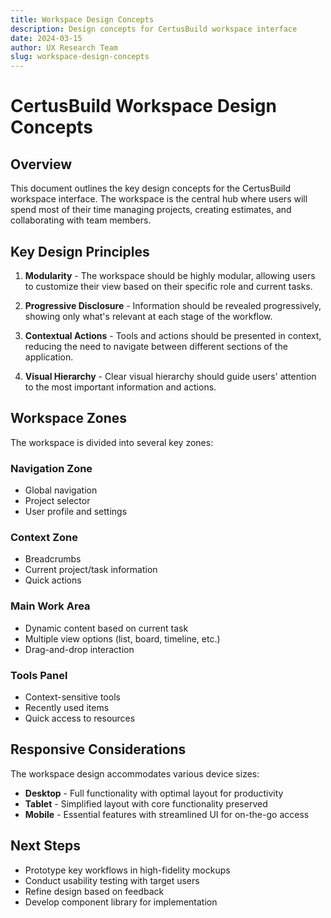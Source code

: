 ```yaml
---
title: Workspace Design Concepts
description: Design concepts for CertusBuild workspace interface
date: 2024-03-15
author: UX Research Team
slug: workspace-design-concepts
---
```


# CertusBuild Workspace Design Concepts

## Overview

This document outlines the key design concepts for the CertusBuild workspace interface. The workspace is the central hub where users will spend most of their time managing projects, creating estimates, and collaborating with team members.

## Key Design Principles

1. **Modularity** - The workspace should be highly modular, allowing users to customize their view based on their specific role and current tasks.

2. **Progressive Disclosure** - Information should be revealed progressively, showing only what's relevant at each stage of the workflow.

3. **Contextual Actions** - Tools and actions should be presented in context, reducing the need to navigate between different sections of the application.

4. **Visual Hierarchy** - Clear visual hierarchy should guide users' attention to the most important information and actions.

## Workspace Zones

The workspace is divided into several key zones:

### Navigation Zone
- Global navigation
- Project selector
- User profile and settings

### Context Zone
- Breadcrumbs
- Current project/task information
- Quick actions

### Main Work Area
- Dynamic content based on current task
- Multiple view options (list, board, timeline, etc.)
- Drag-and-drop interaction

### Tools Panel
- Context-sensitive tools
- Recently used items
- Quick access to resources

## Responsive Considerations

The workspace design accommodates various device sizes:

- **Desktop** - Full functionality with optimal layout for productivity
- **Tablet** - Simplified layout with core functionality preserved
- **Mobile** - Essential features with streamlined UI for on-the-go access

## Next Steps

- Prototype key workflows in high-fidelity mockups
- Conduct usability testing with target users
- Refine design based on feedback
- Develop component library for implementation